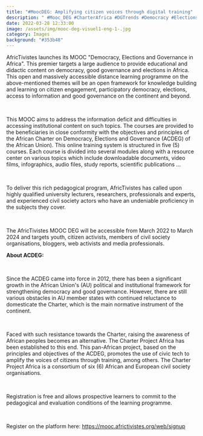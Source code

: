 ```yaml
---
title: "#MoocDEG: Amplifying citizen voices through digital training"
description: " #Mooc_DEG #CharterAfrica #DGTrends #Democracy #Elections #Governance"
date: 2022-03-28 12:33:00
image: /assets/img/mooc-deg-visuel1-eng-1-.jpg
category: Images
background: "#353b48"
---
```

<!--StartFragment-->

AfricTivistes launches its MOOC "Democracy, Elections and Governance in Africa". This premier targets a large audience to provide educational and didactic content on democracy, good governance and elections in Africa. This open and massively accessible distance learning programme on the above-mentioned themes will be an open framework for knowledge building and learning on citizen engagement, participatory democracy, elections, access to information and good governance on the continent and beyond. 

 

This MOOC aims to address the information deficit and difficulties in accessing institutional content on such topics. The courses are provided to the beneficiaries in close conformity with the objectives and principles of the African Charter on Democracy, Elections and Governance (ACDEG) of the African Union). This online training system is structured in five (5) courses. Each course is divided into several modules along with a resource center on various topics which include downloadable documents, video films, infographics, audio files, study reports, scientific publications ...

 

To deliver this rich pedagogical program, AfricTivistes has called upon highly qualified university lecturers, researchers, professionals and experts, and experienced civil society actors who have an undeniable proficiency in the subjects they cover. 

 

The AfricTivistes MOOC DEG will be accessible from March 2022 to March 2024 and targets youth, citizen activists, members of civil society organisations, bloggers, web activists and media professionals. 



**About ACDEG:** 

 

Since the ACDEG came into force in 2012, there has been a significant growth in the African Union's (AU) political and institutional framework for strengthening democracy and good governance. However, there are still various obstacles in AU member states with continued reluctance to domesticate the Charter, which is the main normative instrument of the continent.

 

Faced with such resistance towards the Charter, raising the awareness of African peoples becomes an alternative. The Charter Project Africa has been established to this end. This pan-African project, based on the principles and objectives of the ACDEG, promotes the use of civic tech to amplify the voices of citizens through training, among others. The Charter Project Africa is a consortium of six (6) African and European civil society organisations. 

 

Registration is free and allows prospective learners to commit to the pedagogical and evaluation conditions of the learning programme. 

 

Register on the platform here: <https://mooc.africtivistes.org/web/signup> 

<!--EndFragment-->